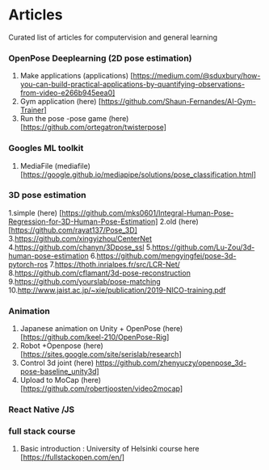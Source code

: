 # Articles
Curated list of articles  for computervision and general learning 

### OpenPose Deeplearning (2D pose estimation)
1. Make applications (applications) [https://medium.com/@sduxbury/how-you-can-build-practical-applications-by-quantifying-observations-from-video-e266b945eea0]
2. Gym application (here) [https://github.com/Shaun-Fernandes/AI-Gym-Trainer]
3. Run the pose -pose game (here) [https://github.com/ortegatron/twisterpose]

### Googles ML toolkit 
1. MediaFile (mediafile)[https://google.github.io/mediapipe/solutions/pose_classification.html]

### 3D pose estimation 
1.simple (here) [https://github.com/mks0601/Integral-Human-Pose-Regression-for-3D-Human-Pose-Estimation]
2.old (here) [https://github.com/rayat137/Pose_3D]
3.https://github.com/xingyizhou/CenterNet
4.https://github.com/chanyn/3Dpose_ssl
5.https://github.com/Lu-Zou/3d-human-pose-estimation
6.https://github.com/mengyingfei/pose-3d-pytorch-ros
7.https://thoth.inrialpes.fr/src/LCR-Net/
8.https://github.com/cflamant/3d-pose-reconstruction
9.https://github.com/yourslab/pose-matching
10.http://www.jaist.ac.jp/~xie/publication/2019-NICO-training.pdf

### Animation 
1. Japanese animation on Unity + OpenPose (here) [https://github.com/keel-210/OpenPose-Rig]
2. Robot +Openpose (here)[https://sites.google.com/site/serislab/research]
3. Control 3d joint (here) https://github.com/zhenyuczy/openpose_3d-pose-baseline_unity3d]
4. Upload to MoCap (here) [https://github.com/robertjoosten/video2mocap]

### React Native /JS 

### full stack course 
1. Basic introduction : University of Helsinki course here [https://fullstackopen.com/en/]



